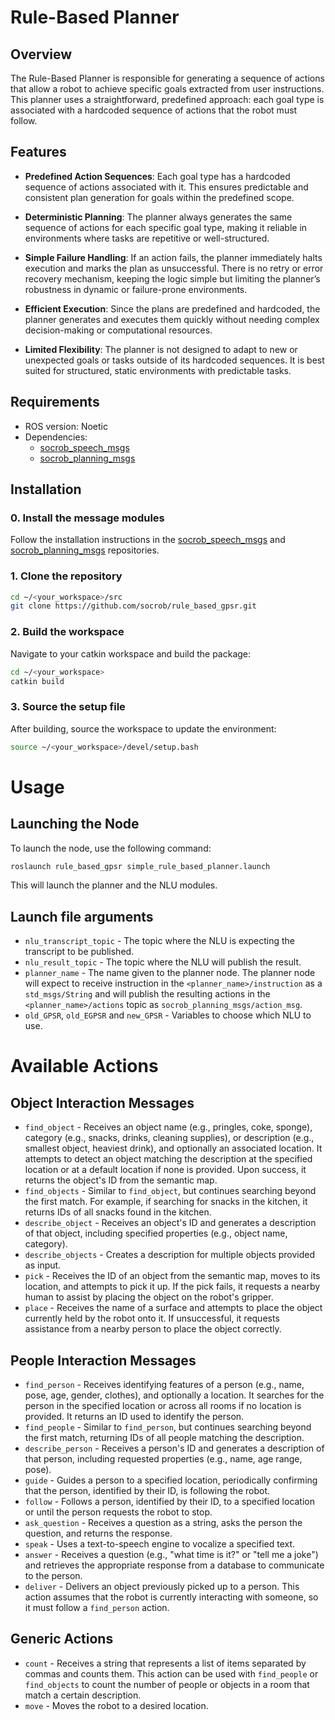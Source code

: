 # Rule-Based Planner

## Overview

The Rule-Based Planner is responsible for generating a sequence of actions that allow a robot to achieve specific goals extracted from user instructions. This planner uses a straightforward, predefined approach: each goal type is associated with a hardcoded sequence of actions that the robot must follow.

## Features
- **Predefined Action Sequences**: Each goal type has a hardcoded sequence of actions associated with it. This ensures predictable and consistent plan generation for goals within the predefined scope.

- **Deterministic Planning**: The planner always generates the same sequence of actions for each specific goal type, making it reliable in environments where tasks are repetitive or well-structured.

- **Simple Failure Handling**: If an action fails, the planner immediately halts execution and marks the plan as unsuccessful. There is no retry or error recovery mechanism, keeping the logic simple but limiting the planner’s robustness in dynamic or failure-prone environments.

- **Efficient Execution**: Since the plans are predefined and hardcoded, the planner generates and executes them quickly without needing complex decision-making or computational resources.

- **Limited Flexibility**: The planner is not designed to adapt to new or unexpected goals or tasks outside of its hardcoded sequences. It is best suited for structured, static environments with predictable tasks.

## Requirements

- ROS version: Noetic
- Dependencies:
  - [socrob_speech_msgs](https://github.com/socrob/socrob_speech_msgs) 
  - [socrob_planning_msgs](https://github.com/socrob/socrob_planning_msgs)

## Installation

### 0. Install the message modules
Follow the installation instructions in the [socrob_speech_msgs](https://github.com/socrob/socrob_speech_msgs) and [socrob_planning_msgs](https://github.com/socrob/socrob_planning_msgs) repositories.

### 1. Clone the repository
```bash
cd ~/<your_workspace>/src
git clone https://github.com/socrob/rule_based_gpsr.git
```

### 2. Build the workspace
Navigate to your catkin workspace and build the package:

```bash
cd ~/<your_workspace>
catkin build
```

### 3. Source the setup file
After building, source the workspace to update the environment:
```bash
source ~/<your_workspace>/devel/setup.bash
```

# Usage
## Launching the Node
To launch the node, use the following command:

```bash
roslaunch rule_based_gpsr simple_rule_based_planner.launch
```

This will launch the planner and the NLU modules.

## Launch file arguments
- `nlu_transcript_topic` - The topic where the NLU is expecting the transcript to be published.
- `nlu_result_topic` - The topic where the NLU will publish the result.
- `planner_name` - The name given to the planner node. The planner node will expect to receive instruction in the `<planner_name>/instruction` as a `std_msgs/String` and will publish the resulting actions in the `<planner_name>/actions` topic as `socrob_planning_msgs/action_msg`.
- `old_GPSR`, `old_EGPSR` and `new_GPSR` - Variables to choose which NLU to use. 

# Available Actions

## Object Interaction Messages

- `find_object` - Receives an object name (e.g., pringles, coke, sponge), category (e.g., snacks, drinks, cleaning supplies), or description (e.g., smallest object, heaviest drink), and optionally an associated location. It attempts to detect an object matching the description at the specified location or at a default location if none is provided. Upon success, it returns the object's ID from the semantic map.
- `find_objects` - Similar to `find_object`, but continues searching beyond the first match. For example, if searching for snacks in the kitchen, it returns IDs of all snacks found in the kitchen.
- `describe_object` - Receives an object's ID and generates a description of that object, including specified properties (e.g., object name, category).
- `describe_objects` - Creates a description for multiple objects provided as input.
- `pick` - Receives the ID of an object from the semantic map, moves to its location, and attempts to pick it up. If the pick fails, it requests a nearby human to assist by placing the object on the robot's gripper.
- `place` - Receives the name of a surface and attempts to place the object currently held by the robot onto it. If unsuccessful, it requests assistance from a nearby person to place the object correctly.

## People Interaction Messages

- `find_person` - Receives identifying features of a person (e.g., name, pose, age, gender, clothes), and optionally a location. It searches for the person in the specified location or across all rooms if no location is provided. It returns an ID used to identify the person.
- `find_people` - Similar to `find_person`, but continues searching beyond the first match, returning IDs of all people matching the description.
- `describe_person` - Receives a person's ID and generates a description of that person, including requested properties (e.g., name, age range, pose).
- `guide` - Guides a person to a specified location, periodically confirming that the person, identified by their ID, is following the robot.
- `follow` - Follows a person, identified by their ID, to a specified location or until the person requests the robot to stop.
- `ask_question` - Receives a question as a string, asks the person the question, and returns the response.
- `speak` - Uses a text-to-speech engine to vocalize a specified text.
- `answer` - Receives a question (e.g., "what time is it?" or "tell me a joke") and retrieves the appropriate response from a database to communicate to the person.
- `deliver` - Delivers an object previously picked up to a person. This action assumes that the robot is currently interacting with someone, so it must follow a `find_person` action.

## Generic Actions

- `count` - Receives a string that represents a list of items separated by commas and counts them. This action can be used with `find_people` or `find_objects` to count the number of people or objects in a room that match a certain description.
- `move` - Moves the robot to a desired location.